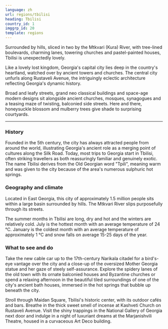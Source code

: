 ```yaml
---
language: zh
url: regions/tbilisi
heading: Tbilisi
country_id: 1
imggrp_id: 20
template: regions
---
```

<div class="row content-row"><!-- 1160 (1)-->

</div>

<div class="row content-row"><!-- 1161 (2)-->
<div class="col-xs-12 col-sm-6 col-md-6"><!-- 1548 -->

Surrounded by hills, sliced in two by the Mtkvari (Kura) River, with tree\-lined
boulevards, charming lanes, towering churches and pastel\-painted houses, Tbilisi
is unexpectedly lovely.

Like a lovely lost kingdom, Georgia's capital city lies deep in the country's heartland,
watched over by ancient towers and churches. The central city unfurls along Rustaveli
Avenue, the intriguingly eclectic architecture reflecting Georgia's dynamic history.

</div>

<div class="col-xs-12 col-sm-6 col-md-6"><!-- 1549 -->

Broad and leafy streets, grand neo classical buildings and space\-age modern designs
sit alongside ancient churches, mosques, synagogues and a teasing maze of twisting,
balconied side streets. Here and there, honeysuckle blossom and mulberry trees give
shade to surprising courtyards.

</div>

</div>

<div class="row content-row"><!-- 1162 (3)-->
<div class="col-xs-12"><!-- 1550 -->

* * *

</div>

</div>

<div class="row content-row"><!-- 1163 (4)-->
<div class="col-xs-12 col-sm-6 col-md-6"><!-- 1551 -->

### History


Founded in the 5th century, the city has always attracted people from around the
world, illustrating Georgia's ancient role as a merging point of cultures along
the Silk Road. Today, most trips to Georgia start in Tbilisi, often striking travellers
as both reassuringly familiar and genuinely exotic. The name Tbilisi derives from
the Old Georgian word "Tpili", meaning warm and was given to the city because of
the area's numerous sulphuric hot springs.

### Geography and climate


Located in East Georgia, this city of approximately 1.5 million people sits within
a large basin surrounded by hills. The Mtkvari River slips purposefully through
its streets.

The summer months in Tbilisi are long, dry and hot and the winters are relatively
cold. July is the hottest month with an average temperature of 24 °C. January is
the coldest month with an average temperature of approximately 1 °C and snow falls
on average 15\-25 days of the year.

</div>

<div class="col-xs-12 col-sm-6 col-md-6"><!-- 1552 -->

### What to see and do


Take the new cable car up to the 17th\-century Narikala citadel for a bird's\-eye
vantage over the city and a close\-up of the oversized Mother Georgia statue and
her gaze of steely self\-assurance. Explore the spidery lanes of the old town with
its ornate balconied houses and Byzantine churches or spend a relaxing afternoon
in the beautiful tiled surroundings of one of the city's ancient bath houses, immersed
in the hot springs that bubble up beneath the city.

Stroll through Maidan Square, Tbilisi's historic center, with its outdoor cafés and
bars. Breathe in the thick sweet smell of incense at Kashveti Church on Rustaveli
Avenue. Visit the shiny trappings in the National Gallery of Georgia next door and
indulge in a night of luxuriant dreams at the Marjanishvili Theatre, housed in a
curvaceous Art Deco building.

</div>

</div>

